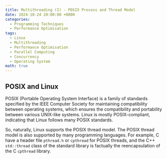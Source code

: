 ```yaml
---
title: Multithreading (I) - POSIX Process and Thread Model
date: 2024-10-24 20:00:00 +0800
categories:
  - Programming Techniques
  - Performance Optimisation
tags:
  - Linux
  - Multithreading
  - Performance Optimisation
  - Parallel Computing
  - Concurrency
  - Operating System
math: true
---
```


## POSIX and Linux

POSIX (Portable Operating System Interface) is a family of standards specified by the IEEE Computer Society for maintaining compatibility between operating systems, which ensures the compatibility and portability between various UNIX-like systems. Linux is mostly POSIX-compliant, indicating that Linux follows many POSIX standards.

So, naturally, Linux supports the POSIX thread model. The POSIX thread model is also supported by many programming languages. For example, C have a header file `pthread.h` or `cpthread` for POSIX threads, and the C++ `std::thread` class of the standard library is factually the reencapsulation of the C `cpthread` library.
